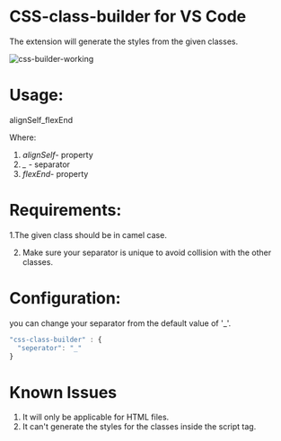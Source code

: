 # CSS-class-builder for VS Code

The extension will generate the styles from the given classes.

![css-builder-working](https://user-images.githubusercontent.com/31626278/124123718-3f2f9f80-da95-11eb-9000-19d9080888d3.gif)


# Usage:
alignSelf_flexEnd

Where: 
1. *alignSelf*- property 
2. *_* - separator 
3. *flexEnd*- property

# Requirements:
1.The given class should be in camel case.

2. Make sure your separator is unique to avoid collision with the other classes.
# Configuration:
     
you can change your separator from the default value of '_'.
  
```javascript
"css-class-builder" : {
  "seperator": "_"
}
```

# Known Issues
1. It will only be applicable for HTML files.
2. It can't generate the styles for the classes inside the script tag. 
